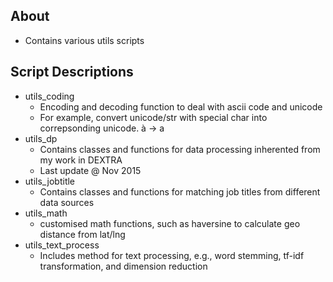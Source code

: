 ## About
* Contains various utils scripts

## Script Descriptions
* utils_coding
    - Encoding and decoding function to deal with ascii code and unicode
    - For example, convert unicode/str with special char into correpsonding unicode. à -> a
* utils_dp
    - Contains classes and functions for data processing inherented from my work in DEXTRA
    - Last update @ Nov 2015
* utils_jobtitle
    - Contains classes and functions for matching job titles from different data sources
* utils_math
    - customised math functions, such as haversine to calculate geo distance from lat/lng
* utils_text_process
    - Includes method for text processing, e.g., word stemming, tf-idf transformation, and dimension reduction